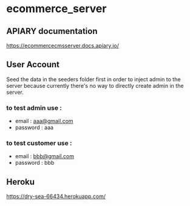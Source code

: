 # ecommerce_server

## APIARY documentation

https://ecommercecmsserver.docs.apiary.io/

## User Account

Seed the data in the seeders folder first in order to inject admin to the server because currently there's no way to directly create admin in the server.

### to test admin use :

- email : aaa@gmail.com
- password : aaa

### to test customer use :

- email : bbb@gmail.com
- password : bbb

## Heroku

https://dry-sea-66434.herokuapp.com/